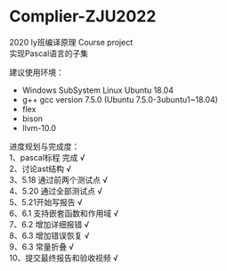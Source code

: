# Complier-ZJU2022
2020 ly班编译原理 Course project  
实现Pascal语言的子集

建议使用环境：

- Windows SubSystem Linux Ubuntu 18.04
- g++ gcc version 7.5.0 (Ubuntu 7.5.0-3ubuntu1~18.04)
- flex
- bison  
-  llvm-10.0
   
      

进度规划与完成度：  
1、pascal标程 完成 √   
2、讨论ast结构  √  
3、5.18 通过前两个测试点   √   
4、5.20 通过全部测试点   √   
5、5.21开始写报告   √   
6、6.1 支持嵌套函数和作用域 √  
7、6.2 增加详细报错 √  
8、6.3 增加错误恢复 √  
9、6.3 常量折叠 √  
10、提交最终报告和验收视频 √

